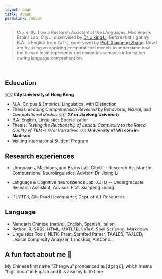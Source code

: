 ```yaml
---
layout: page
title: About
permalink: /about
---
```

> Currently, I am a Research Assistant at the LAnguages, Machines & Brains Lab, CityU, supervised by [Dr. Jixing Li](https://jixing-li.github.io/). Before that, I got my B.A. in English from XJTU, supervised by [Prof. Xiaopeng Zhang](http://gr.xjtu.edu.cn/en/web/zhangxp). Now I am focusing on applying computational models to understand how the human brain represents and computes semantic information during language comprehension.
<br>

## Education
🇭🇰 __City University of Hong Kong__
- M.A. Corpus & Empirical Linguistics, with Distinction
- Thesis: *Reading Comprehension Revealed by Behavioral, Neural, and Computational Models*
🇨🇳 __Xi'an Jiaotong University__
- B.A. English, Linguistics Specialization
- Thesis: *Testing the Relationship of Lexical Complexity to the Rated Quality of TEM-4 Oral Narratives*
🇺🇸 __University of Wisconsin-Madison__
- Visiting International Student Program

## Research experiences
- LAnguages, Machines, and Brains Lab, CityU
-- Research Assistant in Computational Neurolinguistics, Advisor: Dr. Jixing Li

- Language & Cognitive Neuroscience Lab, XJTU
-- Undergraduate Research Assistant, Advisor: Prof. Xiaopeng Zhang

- iFLYTEK, Silk Road Headquarter, Dept. of A.I. Resources

## Language
- Mandarin Chinese (native), English, Spanish, Italian
- Python, R, SPSS, HTML, MATLAB, LaTeX, Shell Scripting, Markdown
- Linguistics Tools: NLTK, Praat, Stanford Parser, TAALES, TAALED, Lexical Complexity Analyzer, LancsBox, AntConc...

## A fun fact about me 🥳
My Chinese first name "Zhengwu" pronounced as [dʒə̀ŋ ǔ], which means "high noon" in English and it is also my birth time.  
